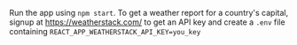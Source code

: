 Run the app using `npm start`. To get a weather report for a country's capital, signup at https://weatherstack.com/ to get an API key and create a `.env` file containing `REACT_APP_WEATHERSTACK_API_KEY=you_key`